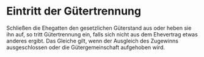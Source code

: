 # Eintritt der Gütertrennung

Schließen die Ehegatten den gesetzlichen Güterstand aus oder heben sie ihn auf, so tritt Gütertrennung ein, falls sich nicht aus dem Ehevertrag etwas anderes ergibt. Das Gleiche gilt, wenn der Ausgleich des Zugewinns ausgeschlossen oder die Gütergemeinschaft aufgehoben wird. 

